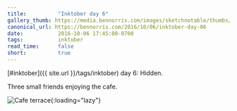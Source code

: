 ```yaml
---
title:          "Inktober day 6"
gallery_thumb: https://media.bennorris.com/images/sketchnotable/thumbs/inktober-day-06.jpg
canonical_url: https://bennorris.com/2016/10/06/inktober-day-06
date:           2016-10-06 17:45:00-0700
tags:           inktober
read_time:      false
short:          true
---
```

[#inktober]({{ site.url }}/tags/inktober) day 6: Hidden.

Three small friends enjoying the cafe.

![Cafe terrace](https://media.bennorris.com/images/sketchnotable/inktober-2016/inktober-day-06.jpg){:loading="lazy"}
